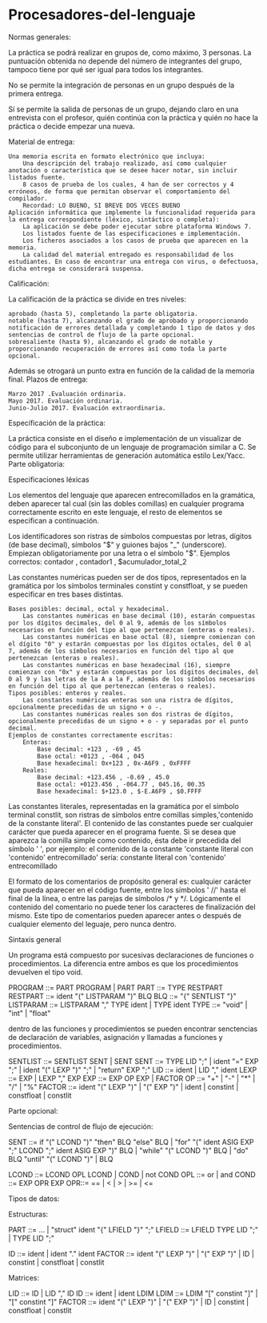 # Procesadores-del-lenguaje
Normas generales:




La práctica se podrá realizar en grupos de, como máximo, 3 personas. La puntuación obtenida no depende del número de integrantes del grupo, tampoco tiene por qué ser igual para todos los integrantes.

No se permite la integración de personas en un grupo después de la primera entrega.

Sí se permite la salida de personas de un grupo, dejando claro en una entrevista con el profesor, quién continúa con la práctica y quién no hace la práctica o decide empezar una nueva.

Material de entrega:

    Una memoria escrita en formato electrónico que incluya:
        Una descripción del trabajo realizado, así como cualquier anotación o característica que se desee hacer notar, sin incluir listados fuente.
        8 casos de prueba de los cuales, 4 han de ser correctos y 4 erróneos, de forma que permitan observar el comportamiento del compilador.
        Recordad: LO BUENO, SI BREVE DOS VECES BUENO
    Aplicación informática que implemente la funcionalidad requerida para la entrega correspondiente (léxico, sintáctico o completa):
        La aplicación se debe poder ejecutar sobre plataforma Windows 7.
        Los listados fuente de las especificaciones e implementación.
        Los ficheros asociados a los casos de prueba que aparecen en la memoria.
        La calidad del material entregado es responsabilidad de los estudiantes. En caso de encontrar una entrega con virus, o defectuosa, dicha entrega se considerará suspensa.

Calificación:

La calificación de la práctica se divide en tres niveles:

    aprobado (hasta 5), completando la parte obligatoria.
    notable (hasta 7), alcanzando el grado de aprobado y proporcionando notificación de errores detallada y completando 1 tipo de datos y dos sentencias de control de flujo de la parte opcional.
    sobresaliente (hasta 9), alcanzando el grado de notable y proporcionando recuperación de errores así como toda la parte opcional.

Además se otrogará un punto extra en función de la calidad de la memoria final.
Plazos de entrega:

    Marzo 2017 .Evaluación ordinaria.
    Mayo 2017. Evaluación ordinaria.
    Junio-Julio 2017. Evaluación extraordinaria.


Especificación de la práctica:

La práctica consiste en el diseño e implementación de un visualizar de código para el subconjunto de un lenguaje de programación similar a C. Se permite utilizar herramientas de generación automática estilo Lex/Yacc.
Parte obligatoria:

Especificaciones léxicas

Los elementos del lenguaje que aparecen entrecomillados en la gramática, deben aparecer tal cual (sin las dobles comillas) en cualquier programa correctamente escrito en este lenguaje, el resto de elementos se especifican a continuación.

Los identificadores son ristras de símbolos compuestas por letras, dígitos (de base decimal), símbolos "$" y guiones bajos "_" (underscore). Empiezan obligatoriamente por una letra o el símbolo "$". Ejemplos correctos: contador , contador1 , $acumulador_total_2

Las constantes numéricas pueden ser de dos tipos, representados en la gramática por los símbolos terminales constint y constfloat, y se pueden especificar en tres bases distintas.

    Bases posibles: decimal, octal y hexadecimal.
        Las constantes numéricas en base decimal (10), estarán compuestas por los dígitos decimales, del 0 al 9, además de los símbolos necesarios en función del tipo al que pertenezcan (enteras o reales).
        Las constantes numéricas en base octal (8), siempre comienzan con el dígito "0" y estarán compuestas por los dígitos octales, del 0 al 7, además de los símbolos necesarios en función del tipo al que pertenezcan (enteras o reales).
        Las constantes numéricas en base hexadecimal (16), siempre comienzan con "0x" y estarán compuestas por los dígitos decimales, del 0 al 9 y las letras de la A a la F, además de los símbolos necesarios en función del tipo al que pertenezcan (enteras o reales).
    Tipos posibles: enteros y reales.
        Las constantes numéricas enteras son una ristra de dígitos, opcionalmente precedidas de un signo + o -.
        Las constantes numéricas reales son dos ristras de dígitos, opcionalmente precedidas de un signo + o - y separadas por el punto decimal.
    Ejemplos de constantes correctamente escritas:
        Enteras:
            Base decimal: +123 , -69 , 45
            Base octal: +0123 , -064 , 045
            Base hexadecimal: 0x+123 , 0x-A6F9 , 0xFFFF
        Reales:
            Base decimal: +123.456 , -0.69 , 45.0
            Base octal: +0123.456 , -064.77 , 045.16, 00.35
            Base hexadecimal: $+123.0 , $-E.A6F9 , $0.FFFF

Las constantes literales, representadas en la gramática por el símbolo terminal constlit, son ristras de símbolos entre comillas simples,'contenido de la constante literal'. El contenido de las constantes puede ser cualquier carácter que pueda aparecer en el programa fuente. Si se desea que aparezca la comilla simple como contenido, ésta debe ir precedida del símbolo ' \', por ejemplo: el contenido de la constante 'constante literal con \'contenido\' entrecomillado' sería: constante literal con 'contenido' entrecomillado

El formato de los comentarios de propósito general es: cualquier carácter que pueda aparecer en el código fuente, entre los símbolos ' //' hasta el final de la línea, o entre las parejas de símbolos /* y */. Lógicamente el contenido del comentario no puede tener los caracteres de finalización del mismo. Este tipo de comentarios pueden aparecer antes o después de cualquier elemento del leguaje, pero nunca dentro.

Sintaxis general

Un programa está compuesto por sucesivas declaraciones de funciones o procedimientos. La diferencia entre ambos es que los procedimientos devuelven el tipo void.

PROGRAM ::= PART PROGRAM | PART
PART ::= TYPE RESTPART
RESTPART ::= ident "(" LISTPARAM ")" BLQ
BLQ ::= "{" SENTLIST "}"
LISTPARAM ::= LISTPARAM "," TYPE ident | TYPE ident
TYPE ::= "void" | "int" | "float"

dentro de las funciones y procedimientos se pueden encontrar senctencias de declaración de variables, asignación y llamadas a funciones y procedimientos.

SENTLIST ::= SENTLIST SENT | SENT
SENT ::= TYPE LID ";" | ident "=" EXP ";" | ident "(" LEXP ")" ";" | "return" EXP ";"
LID ::= ident | LID "," ident
LEXP ::= EXP | LEXP "," EXP
EXP ::= EXP OP EXP | FACTOR
OP ::= "+" | "-" | "*" | "/" | "%"
FACTOR ::= ident "(" LEXP ")" | "(" EXP ")" | ident | constint | constfloat
 | constlit

Parte opcional:

Sentencias de control de flujo de ejecución:

SENT ::= if "(" LCOND ")" "then" BLQ "else" BLQ
	| "for" "(" ident ASIG EXP ";" LCOND ";" ident ASIG EXP ")" BLQ
	| "while" "(" LCOND ")" BLQ
	| "do" BLQ "until" "(" LCOND ")"
	| BLQ

LCOND ::= LCOND OPL LCOND | COND | not COND
OPL ::= or | and
COND ::= EXP OPR EXP
OPR::= == | < | > | >= | <=

Tipos de datos:

Estructuras:

PART ::= ... | "struct" ident "{" LFIELD "}" ";"
LFIELD ::= LFIELD TYPE LID ";"  | TYPE LID ";"

ID ::= ident | ident "." ident
FACTOR ::= ident "(" LEXP ")" | "(" EXP ")" | ID | constint | constfloat
 | constlit

Matrices:

LID ::= ID | LID "," ID
ID ::= ident | ident LDIM
LDIM ::= LDIM "[" constint "]" | "[" constint "]"
FACTOR ::= ident "(" LEXP ")" | "(" EXP ")" | ID | constint | constfloat
 | constlit

